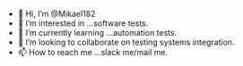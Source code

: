 - 👋 Hi, I’m @Mikael182
- 👀 I’m interested in ...software tests.
- 🌱 I’m currently learning ...automation tests. 
- 💞️ I’m looking to collaborate on testing systems integration. 
- 📫 How to reach me ...slack me/mail me.

<!---
Mikael182/Mikael182 is a ✨ special ✨ repository because its `README.md` (this file) appears on your GitHub profile.
You can click the Preview link to take a look at your changes.
--->
